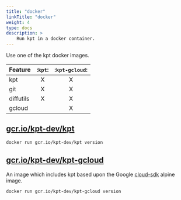 ```yaml
---
title: "docker"
linkTitle: "docker"
weight: 4
type: docs
description: >
    Run kpt in a docker container.
---
```


Use one of the kpt docker images.

| Feature   |:`kpt`:|:`kpt-gcloud`:|
| --------- |:-----:|:------------:|
| kpt       | X     | X            |
| git       | X     | X            |
| diffutils | X     | X            |
| gcloud    |       | X            |

## [gcr.io/kpt-dev/kpt]

```shell
docker run gcr.io/kpt-dev/kpt version
```

## [gcr.io/kpt-dev/kpt-gcloud]

An image which includes kpt based upon the Google [cloud-sdk] alpine image.

```shell
docker run gcr.io/kpt-dev/kpt-gcloud version
```

[gcr.io/kpt-dev/kpt]: https://console.cloud.google.com/gcr/images/kpt-dev/GLOBAL/kpt?gcrImageListsize=30

[gcr.io/kpt-dev/kpt-gcloud]: https://console.cloud.google.com/gcr/images/kpt-dev/GLOBAL/kpt-gcloud?gcrImageListsize=30

[cloud-sdk]: https://github.com/GoogleCloudPlatform/cloud-sdk-docker